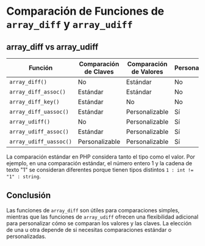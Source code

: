 # Comparación de Funciones de `array_diff` y `array_udiff`

## array_diff vs array_udiff

| Función                   | Comparación de Claves | Comparación de Valores    | Personalización  |
|---------------------------|-----------------------|---------------------------|------------------|
| `array_diff()`            | No                    | Estándar                  | No               |
| `array_diff_assoc()`      | Estándar              | Estándar                  | No               |
| `array_diff_key()`        | Estándar              | No                        | No               |
| `array_diff_uassoc()`     | Estándar              | Personalizable            | Sí               |
| `array_udiff()`           | No                    | Personalizable            | Sí               |
| `array_udiff_assoc()`     | Estándar              | Personalizable            | Sí               |
| `array_udiff_uassoc()`    | Personalizable        | Personalizable            | Sí               |

La comparación estándar en PHP considera tanto el tipo como el valor. Por ejemplo, en una comparación estándar, el número entero 1 y la cadena de texto "1" se consideran diferentes porque tienen tipos distintos `1 : int != "1" : string`.

## Conclusión

Las funciones de `array_diff` son útiles para comparaciones simples, mientras que las funciones de `array_udiff` ofrecen una flexibilidad adicional para personalizar cómo se comparan los valores y las claves. La elección de una u otra depende de si necesitas comparaciones estándar o personalizadas.
